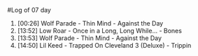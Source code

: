 #Log of 07 day

1. [00:26] Wolf Parade - Thin Mind - Against the Day
1. [13:52] Low Roar - Once in a Long, Long While... - Bones
1. [13:53] Wolf Parade - Thin Mind - Against the Day
1. [14:50] Lil Keed - Trapped On Cleveland 3 (Deluxe) - Trippin
